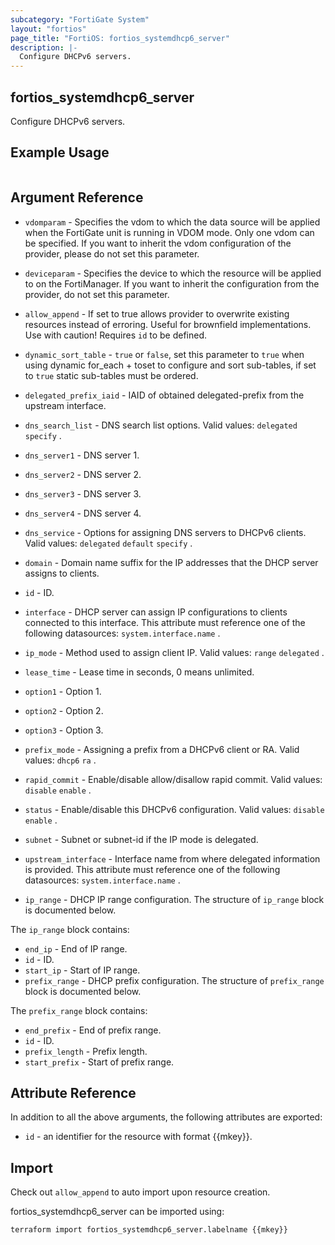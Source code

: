 ```yaml
---
subcategory: "FortiGate System"
layout: "fortios"
page_title: "FortiOS: fortios_systemdhcp6_server"
description: |-
  Configure DHCPv6 servers.
---
```


## fortios_systemdhcp6_server
Configure DHCPv6 servers.

## Example Usage

```hcl

```

## Argument Reference
* `vdomparam` - Specifies the vdom to which the data source will be applied when the FortiGate unit is running in VDOM mode. Only one vdom can be specified. If you want to inherit the vdom configuration of the provider, please do not set this parameter.
* `deviceparam` - Specifies the device to which the resource will be applied to on the FortiManager. If you want to inherit the configuration from the provider, do not set this parameter.
* `allow_append` - If set to true allows provider to overwrite existing resources instead of erroring. Useful for brownfield implementations. Use with caution! Requires `id` to be defined.
* `dynamic_sort_table` - `true` or `false`, set this parameter to `true` when using dynamic for_each + toset to configure and sort sub-tables, if set to `true` static sub-tables must be ordered.

* `delegated_prefix_iaid` - IAID of obtained delegated-prefix from the upstream interface.
* `dns_search_list` - DNS search list options. Valid values: `delegated` `specify` .
* `dns_server1` - DNS server 1.
* `dns_server2` - DNS server 2.
* `dns_server3` - DNS server 3.
* `dns_server4` - DNS server 4.
* `dns_service` - Options for assigning DNS servers to DHCPv6 clients. Valid values: `delegated` `default` `specify` .
* `domain` - Domain name suffix for the IP addresses that the DHCP server assigns to clients.
* `id` - ID.
* `interface` - DHCP server can assign IP configurations to clients connected to this interface. This attribute must reference one of the following datasources: `system.interface.name` .
* `ip_mode` - Method used to assign client IP. Valid values: `range` `delegated` .
* `lease_time` - Lease time in seconds, 0 means unlimited.
* `option1` - Option 1.
* `option2` - Option 2.
* `option3` - Option 3.
* `prefix_mode` - Assigning a prefix from a DHCPv6 client or RA. Valid values: `dhcp6` `ra` .
* `rapid_commit` - Enable/disable allow/disallow rapid commit. Valid values: `disable` `enable` .
* `status` - Enable/disable this DHCPv6 configuration. Valid values: `disable` `enable` .
* `subnet` - Subnet or subnet-id if the IP mode is delegated.
* `upstream_interface` - Interface name from where delegated information is provided. This attribute must reference one of the following datasources: `system.interface.name` .
* `ip_range` - DHCP IP range configuration. The structure of `ip_range` block is documented below.

The `ip_range` block contains:

* `end_ip` - End of IP range.
* `id` - ID.
* `start_ip` - Start of IP range.
* `prefix_range` - DHCP prefix configuration. The structure of `prefix_range` block is documented below.

The `prefix_range` block contains:

* `end_prefix` - End of prefix range.
* `id` - ID.
* `prefix_length` - Prefix length.
* `start_prefix` - Start of prefix range.

## Attribute Reference

In addition to all the above arguments, the following attributes are exported:
* `id` - an identifier for the resource with format {{mkey}}.

## Import

Check out `allow_append` to auto import upon resource creation.

fortios_systemdhcp6_server can be imported using:
```sh
terraform import fortios_systemdhcp6_server.labelname {{mkey}}
```
